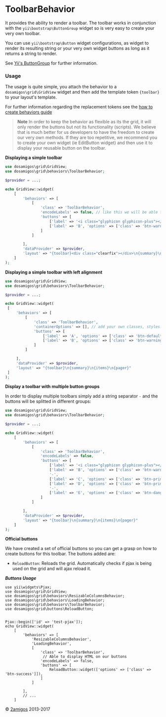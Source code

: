 ToolbarBehavior
===============

It provides the ability to render a toolbar. The toolbar works in conjunction with the `yii\bootstrap\ButtonGroup` 
widget so is very easy to create your very own toolbar. 

You can use `yii\bootstrap\Button` widget configurations, as widget to render its resulting string or your very own 
widget buttons as long as it returns a string to render. 

See [Yii's ButtonGroup](http://www.yiiframework.com/doc-2.0/yii-bootstrap-buttongroup.html#$buttons-detail) for further 
information.
 
### Usage 

The usage is quite simple, you attach the behavior to a `dosamigos\grid\GridView` widget and then add the template 
token `{toolbar}` to your layout's template. 

For further information regarding the replacement tokens see the [how to create behaviors guide](../guides/how-to-create-behaviors.md)

> **Note** In order to keep the behavior as flexible as its the grid, it will only render the buttons but not its 
> functionality (scripts). We believe that is much better for us developers to have the freedom to create our very own 
> methods. If they are too repetitive, we recommend you to create your own widget (ie EditButton widget) and then use 
> it to display your reusable button on the toolbar.

**Displaying a simple toolbar** 

```php 
use dosamigos\grid\GridView;
use dosamigos\grid\behaviors\ToolbarBehavior;

$provider = ...;

echo GridView::widget(
    [
        'behaviors' => [
            [
                'class' => 'ToolbarBehavior',
                'encodeLabels' => false, // like this we will be able to display HTML on our buttons
                'buttons' => [
                    ['label' => '<i class="glyphicon glyphicon-plus"></i>', 'options' => ['class' => 'btn-default']],
                    ['label' => 'B', 'options' => ['class' => 'btn-warning']],
                ]
            ]

        ],
        'dataProvider' => $provider,
        'layout' => "{toolbar}<div class="clearfix"></div>\n{summary}\n{items}\n{pager}"
    ]
);

```

**Displaying a simple toolbar with left alignment**

```php 
use dosamigos\grid\GridView;
use dosamigos\grid\behaviors\ToolbarBehavior;

$provider = ...;

echo GridView::widget(
 [
     'behaviors' => [
         [
             'class' => 'ToolbarBehavior',
             'containerOptions' => [], // add your own classes, styles to the wrapper!
             'buttons' => [
                 ['label' => 'A', 'options' => ['class' => 'btn-default']],
                 ['label' => 'B', 'options' => ['class' => 'btn-warning']],
             ]
         ]

     ],
     'dataProvider' => $provider,
     'layout' => "{toolbar}\n{summary}\n{items}\n{pager}"
 ]
);
```

**Display a toolbar with multiple button groups** 

In order to display multiple toolbars simply add a string separator `-` and the buttons will be splitted in different 
groups: 

```php 
use dosamigos\grid\GridView;
use dosamigos\grid\behaviors\ToolbarBehavior;

$provider = ...;

echo GridView::widget(
    [
        'behaviors' => [
            [
                'class' => 'ToolbarBehavior',
                'encodeLabels' => false, 
                'buttons' => [
                    ['label' => '<i class="glyphicon glyphicon-plus"></i>', 'options' => ['class' => 'btn-default']],
                    ['label' => 'B', 'options' => ['class' => 'btn-warning']],
                    '-',
                    ['label' => 'C', 'options' => ['class' => 'btn-primary']],
                    ['label' => 'D', 'options' => ['class' => 'btn-primary']],
                    '-',
                    ['label' => 'E', 'options' => ['class' => 'btn-danger']],
                ]
            ]

        ],
        'dataProvider' => $provider,
        'layout' => "{toolbar}\n{summary}\n{items}\n{pager}"
    ]
);

```

**Official buttons**

We have created a set of official buttons so you can get a grasp on how to create buttons for this toolbar. The buttons 
added are: 

- `ReloadButton`: Reloads the grid. Automatically checks if pjax is being used on the grid and will ajax reload it.


***Buttons Usage***

```
use yii\widgets\Pjax;
use dosamigos\grid\GridView;
use dosamigos\grid\behaviors\ResizableColumnsBehavior;
use dosamigos\grid\behaviors\LoadingBehavior;
use dosamigos\grid\behaviors\ToolbarBehavior;
use dosamigos\grid\buttons\ReloadButton;


Pjax::begin(['id' => 'test-pjax']);
echo GridView::widget(
    [
        'behaviors' => [
            'ResizableColumnsBehavior',
            'LoadingBehavior',
            [
                'class' => 'ToolbarBehavior',
                 // Able to display HTML on our buttons
                'encodeLabels' => false,
                'buttons' => [
                    ReloadButton::widget(['options' => ['class' => 'btn-success']]),
                ]
            ]

        ],
        // ...
    ]
```


© [2amigos](http://www.2amigos.us/) 2013-2017
